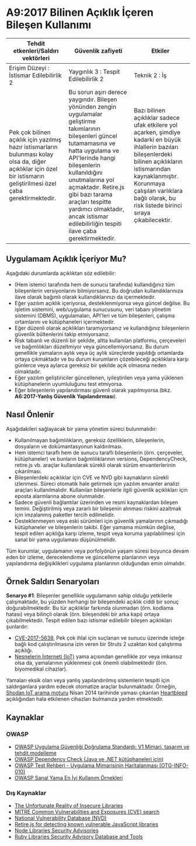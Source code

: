 # A9:2017 Bilinen Açıklık İçeren Bileşen Kullanımı

| Tehdit etkenleri/Saldırı vektörleri | Güvenlik zafiyeti           | Etkiler               |
| -- | -- | -- |
| Erişim Düzeyi : İstismar Edilebilirlik 2 | Yaygınlık 3 : Tespit Edilebilirlik 2 | Teknik 2 : İş |
| Pek çok bilinen açıklık için yazılmış hazır istismarların bulunması kolay olsa da, diğer açıklıklar için özel bir istismarın geliştirilmesi özel çaba gerektirmektedir. | Bu sorun aşırı derece yaygındır. Bileşen yönünden zengin uygulamalar geliştirme takımlarının bileşenleri güncel tutamamasına ve hatta uygulama ve API'lerinde hangi bileşenlerin kullanıldığını unutmalarına yol açmaktadır. Retire.js gibi bazı tarama araçları tespitte yardımcı olmaktadır, ancak istismar edilebilirliğin tespiti ilave çaba gerektirmektedir. | Bazı bilinen açıklıklar sadece ufak etkilere yol açarken, şimdiye kadarki en büyük ihlallerin bazıları bileşenlerdeki bilinen açıklıkların istismarından kaynaklanmıştır. Korunmaya çalışılan varlıklara bağlı olarak, bu risk listede birinci sıraya çıkabilecektir. |

## Uygulamam Açıklık İçeriyor Mu?

Aşağıdaki durumlarda açıklıktan söz edilebilir:

* (Hem istemci tarafında hem de sunucu tarafında) kullandığınız tüm bileşenlerin versiyonlarını bilmiyorsanız. Bu doğrudan kullandıklarınıza ilave olarak bağımlı olarak kullandıklarınızı da içermektedir.
* Eğer yazılım açıklık içeriyorsa, desteklenmiyorsa veya güncel değilse. Bu işletim sistemini, web/uygulama sunucusunu, veri tabanı yönetim sistemini (DBMS), uygulamaları, API'leri ve tüm bileşenleri, çalışma ortamlarını ve kütüphaneleri içermektedir.
* Eğer düzenli olarak açıklıkları taramıyorsanız ve kullandığınız bileşenlerin güvenlik bültenlerini takip etmiyorsanız.
* Risk tabanlı ve düzenli bir şekilde, altta kullanılan platformu, çerçeveleri ve bağımlılıkları düzeltmiyor veya güncellemiyorsanız. Bu durum genellikle yamaların aylık veya üç aylık süreçlerde yapıldığı ortamlarda ortaya çıkmaktadır ve bu durum kurumların çözebileceği açıklıklara karşı günlerce veya aylarca gereksiz bir şekilde açık olmasına neden olmaktadır.
* Eğer yazılım geliştiriciler güncellenen, iyileştirilen veya yama yüklenen kütüphanelerin uyumluluğunu test etmiyorsa.
* Eğer bileşenlerin yapılandırması güvenli olarak yapılmıyorsa (bkz. **A6:2017-Yanlış Güvenlik Yapılandırması**).

## Nasıl Önlenir

Aşağıdakileri sağlayacak bir yama yönetim süreci bulunmalıdır:

* Kullanılmayan bağımlılıkların, gereksiz özelliklerin, bileşenlerin, dosyaların ve dokümantasyonun kaldırılması.
* Hem istemci taraflı hem de sunucu taraflı bileşenlerin (örn. çerçeveler, kütüphaneler) ve bunların bağımlılıklarının versions, DependencyCheck, retire.js vb. araçlar kullanılarak sürekli olarak sürüm envanterlerinin çıkarılması.
* Bileşenlerdeki açıklıklar için CVE ve NVD gibi kaynakların sürekli izlenmesi. Süreci otomatik hale getirmek için yazılım envanter analizi araçları kullanılmalıdır. Kullanılan bileşenlerle ilgili güvenlik açıklıkları için eposta alarmlarına abone olunmalıdır.
* Sadece güvenli bağlantılar üzerinden ve resmi kaynaklardan bileşen temini. Değiştirilmiş veya zararlı bir bileşenin alınması riskini azaltmak için imzalanmış paketler tercih edilmelidir.
* Desteklenmeyen veya eski sürümleri için güvenlik yamalarının çıkmadığı kütüphaneler ve bileşenlerin takibi. Eğer yamama mümkün değilse, tespit edilen açıklığa karşı izleme, tespit veya koruma yapılabilmesi için sanal bir yama uygulaması düşünülmelidir.

Tüm kurumlar, uygulamanın veya porfolyönün yaşam süresi boyunca devam eden bir izleme, derecelendirme ve güncelleme planlarının veya yapılandırma değişiklikleri uygulama planlarının olduğundan emin olmalıdır.

## Örnek Saldırı Senaryoları

**Senaryo #1**: Bileşenler genellikle uygulamanın sahip olduğu yetkilerle çalışmaktadır, bu yüzden herhangi bir bileşendeki açıklık ciddi bir sonuç doğurabilmektedir. Bu tür açıklıklar farkında olunmadan (örn. kodlama hatası) veya bilinçli olarak (örn. bileşendeki bir arka kapı) ortaya çıkabilmektedir. Tespit edilen bazı istismar edilebilir bileşen açıklıkları şunlardır:

* [CVE-2017-5638](https://cve.mitre.org/cgi-bin/cvename.cgi?name=CVE-2017-5638), Pek çok ihlal için suçlanan ve sunucu üzerinde isteğe bağlı kod çalıştırılmasına izin veren bir Struts 2 uzaktan kod çalıştırma açıklığı.
* [Nesnelerin İnterneti (IoT)](https://en.wikipedia.org/wiki/Internet_of_things) yama açısından genellikle zor veya imkansız olsa da, yamalarının yüklenmesi çok önemli olabilmektedir (örn. biyomedikal cihazlar).

Yamaları eksik olan veya yanlış yapılandırılmış sistemlerin tespiti için saldırganlara yardım edecek otomatize araçlar bulunmaktadır. Örneğin, [Shodan IoT arama moturu](https://www.shodan.io/report/89bnfUyJ) Nisan 2014 tarihinde yaması çıkarılan [Heartbleed](https://en.wikipedia.org/wiki/Heartbleed) açıklığından hala etkilenen cihazları bulmanıza yardım etmektedir.

## Kaynaklar

### OWASP

* [OWASP Uygulama Güvenliği Doğrulama Standardı: V1 Mimari, tasarım ve tehdit modelleme](https://wiki.owasp.org/index.php/ASVS_V1_Architecture)
* [OWASP Dependency Check (Java ve .NET kütüphaneleri için)](https://wiki.owasp.org/index.php/OWASP_Dependency_Check)
* [OWASP Test Rehberi - Uygulama Mimarisinin Haritalanması (OTG-INFO-010)](https://wiki.owasp.org/index.php/Map_Application_Architecture_(OTG-INFO-010))
* [OWASP Sanal Yama En İyi Kullanım Örnekleri](https://wiki.owasp.org/index.php/Virtual_Patching_Best_Practices)

### Dış Kaynaklar

* [The Unfortunate Reality of Insecure Libraries](https://www.aspectsecurity.com/research-presentations/the-unfortunate-reality-of-insecure-libraries)
* [MITRE Common Vulnerabilities and Exposures (CVE) search](https://www.cvedetails.com/version-search.php)
* [National Vulnerability Database (NVD)](https://nvd.nist.gov/)
* [Retire.js for detecting known vulnerable JavaScript libraries](https://github.com/retirejs/retire.js/)
* [Node Libraries Security Advisories](https://nodesecurity.io/advisories)
* [Ruby Libraries Security Advisory Database and Tools](https://rubysec.com/)
